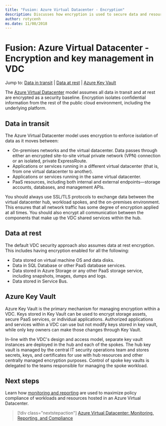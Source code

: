 ```yaml
---
title: "Fusion: Azure Virtual Datacenter - Encryption" 
description: Discusses how encryption is used to secure data and resources in an Azure Virtual Datacenter.
author: rotycenh
ms.date: 11/08/2018
---
```

# Fusion: Azure Virtual Datacenter - Encryption and key management in VDC

Jump to: [Data in transit](#data-in-transit) | [Data at rest](#data-at-rest) | [Azure Key Vault](#azure-key-vault)

The [Azure Virtual Datacenter](../virtual-datacenter/overview.md) model assumes all data in transit and at rest are encrypted as a security baseline. Encryption isolates confidential information from the rest of the public cloud environment, including the underlying platform.

## Data in transit

The Azure Virtual Datacenter model uses encryption to enforce isolation of data as it moves between:

- On-premises networks and the virtual datacenter. Data passes through either an encrypted site-to-site virtual private network (VPN) connection or an isolated, private ExpressRoute.
- Applications or services running in a different virtual datacenter (that is, from one virtual datacenter to another).
- Applications or services running in the same virtual datacenter.
- PaaS resources, including both internal and external endpoints—storage accounts, databases, and management APIs.

You should always use SSL/TLS protocols to exchange data between the virtual datacenter hub, workload spokes, and the on-premises environment. This ensures that all network traffic has some degree of encryption applied at all times. You should also encrypt all communication between the components that make up the VDC shared services within the hub.

## Data at rest

The default VDC security approach also assumes data at rest encryption. This includes having encryption enabled for all the following:

- Data stored on virtual machine OS and data disks.
- Data in SQL Database or other PaaS database services.
- Data stored in Azure Storage or any other PaaS storage service, including snapshots, images, dumps and logs.
- Data stored in Service Bus.

## Azure Key Vault

Azure Key Vault is the primary mechanism for managing encryption within a VDC. Keys stored in Key Vault can be used to encrypt storage assets, secure PaaS services, or individual applications. Authorized applications and services within a VDC can use but not modify keys stored in key vault, while only key owners can make those changes through Key Vault.

In-line with the VDC's design and access model, separate key vault instances are deployed in the hub and each of the spokes. The hub key vault is managed by the central IT security operations team and stores secrets, keys, and certificates for use with hub resources and other centrally managed encryption purposes. Control of spoke key vaults is delegated to the teams responsible for managing the spoke workload.

## Next steps

Learn  how [monitoring and reporting](../logs-and-reporting/vdc-monitoring.md) are used to maximize policy compliance of workloads and resources hosted in an Azure Virtual Datacenter.

> [!div class="nextstepaction"]
> [Azure Virtual Datacenter: Monitoring, Reporting, and Compliance](../logs-and-reporting/vdc-monitoring.md)

